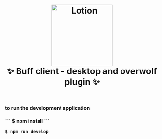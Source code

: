 <h1 align="center">
  <br>
  <a href="http://buff.game"><img src="http://buff.game/wp-content/uploads/2018/02/logo-Buff.png" alt="Lotion" width="200"></a>
  <br>
      ✨ Buff client - desktop and overwolf plugin ✨
  <br>
  <br>
</h1>

<h3>
to run the development application
<h3>
```
$ npm install
```

```
$ npm run develop
```
